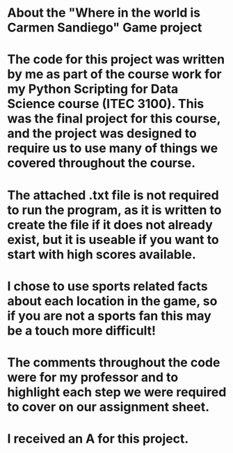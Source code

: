 # About the "Where in the world is Carmen Sandiego" Game project

# The code for this project was written by me as part of the course work for my Python Scripting for Data Science course (ITEC 3100). This was the final project for this course, and the project was designed to require us to use many of things we covered throughout the course.

# The attached .txt file is not required to run the program, as it is written to create the file if it does not already exist, but it is useable if you want to start with high scores available.

# I chose to use sports related facts about each location in the game, so if you are not a sports fan this may be a touch more difficult!

# The comments throughout the code were for my professor and to highlight each step we were required to cover on our assignment sheet.

# I received an A for this project.
